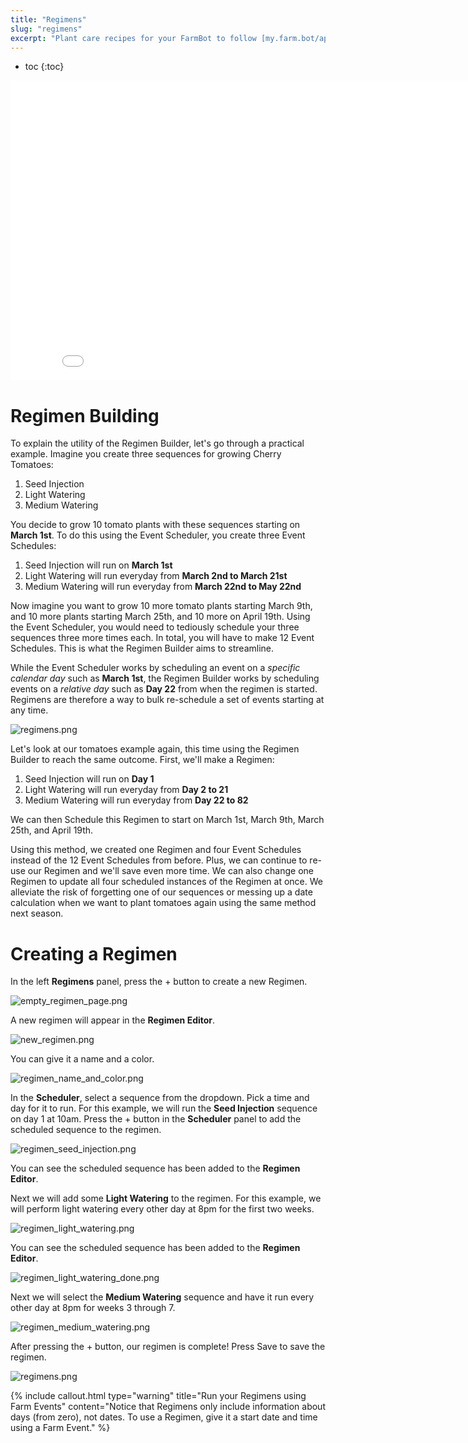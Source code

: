 ```yaml
---
title: "Regimens"
slug: "regimens"
excerpt: "Plant care recipes for your FarmBot to follow [my.farm.bot/app/regimens](https://my.farm.bot/app/regimens)"
---
```


* toc
{:toc}


<iframe class="embedly-embed" src="//cdn.embedly.com/widgets/media.html?src=https%3A%2F%2Fwww.youtube.com%2Fembed%2Fvideoseries%3Flist%3DPLMhsMRlKjcNIYlDKDdKvPQuHqBjjS1ZGc&url=http%3A%2F%2Fwww.youtube.com%2Fwatch%3Fv%3D9Fy50NYnmX4&image=https%3A%2F%2Fi.ytimg.com%2Fvi%2F9Fy50NYnmX4%2Fhqdefault.jpg&key=f2aa6fc3595946d0afc3d76cbbd25dc3&type=text%2Fhtml&schema=youtube" width="854" height="480" scrolling="no" frameborder="0" allowfullscreen></iframe>



# Regimen Building

To explain the utility of the Regimen Builder, let's go through a practical example. Imagine you create three sequences for growing Cherry Tomatoes:
1. Seed Injection
2. Light Watering
3. Medium Watering

You decide to grow 10 tomato plants with these sequences starting on **March 1st**. To do this using the Event Scheduler, you create three Event Schedules:
1. Seed Injection will run on **March 1st**
2. Light Watering will run everyday from **March 2nd to March 21st**
3. Medium Watering will run everyday from **March 22nd to May 22nd**

Now imagine you want to grow 10 more tomato plants starting March 9th, and 10 more plants starting March 25th, and 10 more on April 19th. Using the Event Scheduler, you would need to tediously schedule your three sequences three more times each. In total, you will have to make 12 Event Schedules. This is what the Regimen Builder aims to streamline.

While the Event Scheduler works by scheduling an event on a *specific calendar day* such as **March 1st**, the Regimen Builder works by scheduling events on a *relative day* such as **Day 22** from when the regimen is started. Regimens are therefore a way to bulk re-schedule a set of events starting at any time.

![regimens.png](regimens.png)

Let's look at our tomatoes example again, this time using the Regimen Builder to reach the same outcome. First, we'll make a Regimen:
1. Seed Injection will run on **Day 1**
2. Light Watering will run everyday from **Day 2 to 21**
3. Medium Watering will run everyday from **Day 22 to 82**

We can then Schedule this Regimen to start on March 1st, March 9th, March 25th, and April 19th.

Using this method, we created one Regimen and four Event Schedules instead of the 12 Event Schedules from before. Plus, we can continue to re-use our Regimen and we'll save even more time. We can also change one Regimen to update all four scheduled instances of the Regimen at once. We alleviate the risk of forgetting one of our sequences or messing up a date calculation when we want to plant tomatoes again using the same method next season.


# Creating a Regimen

In the left **Regimens** panel, press the <span class="fb-button fb-green">+</span> button to create a new Regimen.

![empty_regimen_page.png](empty_regimen_page.png)

A new regimen will appear in the **Regimen Editor**.

![new_regimen.png](new_regimen.png)

 You can give it a name and a color.

![regimen_name_and_color.png](regimen_name_and_color.png)

In the **Scheduler**, select a sequence from the dropdown. Pick a time and day for it to run. For this example, we will run the **Seed Injection** sequence on day 1 at 10am. Press the <span class="fb-button fb-green">+</span> button in the **Scheduler** panel to add the scheduled sequence to the regimen.

![regimen_seed_injection.png](regimen_seed_injection.png)

You can see the scheduled sequence has been added to the **Regimen Editor**.

Next we will add some **Light Watering** to the regimen. For this example, we will perform light watering every other day at 8pm for the first two weeks.

![regimen_light_watering.png](regimen_light_watering.png)

You can see the scheduled sequence has been added to the **Regimen Editor**.

![regimen_light_watering_done.png](regimen_light_watering_done.png)

Next we will select the **Medium Watering** sequence and have it run every other day at 8pm for weeks 3 through 7.

![regimen_medium_watering.png](regimen_medium_watering.png)

After pressing the <span class="fb-button fb-green">+</span> button, our regimen is complete! Press <span class="fb-button fb-green">Save</span> to save the regimen.

![regimens.png](regimens.png)



{%
include callout.html
type="warning"
title="Run your Regimens using Farm Events"
content="Notice that Regimens only include information about days (from zero), not dates. To use a Regimen, give it a start date and time using a Farm Event."
%}

